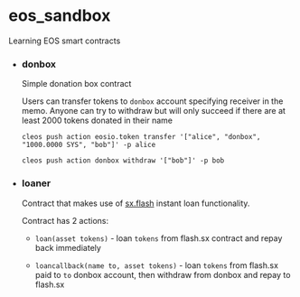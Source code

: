 # eos_sandbox
Learning EOS smart contracts


* ### donbox
  Simple donation box contract

  Users can transfer tokens to `donbox` account specifying receiver in the memo. Anyone can try to withdraw but will only succeed if there are at least 2000 tokens donated in their name
  
  `cleos push action eosio.token transfer '["alice", "donbox", "1000.0000 SYS", "bob"]' -p alice`
  
  `cleos push action donbox withdraw '["bob"]' -p bob`

* ### loaner
  Contract that makes use of [sx.flash](https://github.com/stableex/sx.flash) instant loan functionality. 

  Contract has 2 actions:
  
  * `loan(asset tokens)` - loan `tokens` from flash.sx contract and repay back immediately

  *  `loancallback(name to, asset tokens)` - loan `tokens` from flash.sx paid to `to` donbox account, then withdraw from donbox and repay to flash.sx
